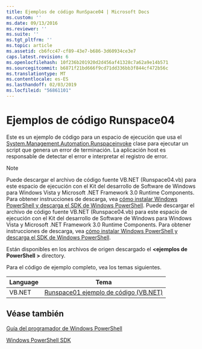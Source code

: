 ```yaml
---
title: Ejemplos de código RunSpace04 | Microsoft Docs
ms.custom: ''
ms.date: 09/13/2016
ms.reviewer: ''
ms.suite: ''
ms.tgt_pltfrm: ''
ms.topic: article
ms.assetid: cb6fcc47-cf89-43e7-b686-3d60934ce3e7
caps.latest.revision: 6
ms.openlocfilehash: 10f236b201920d2d456af41328c7a62a9e14b571
ms.sourcegitcommit: b6871f21bd666f9cd71dd336bb3f844cf472b56c
ms.translationtype: MT
ms.contentlocale: es-ES
ms.lasthandoff: 02/03/2019
ms.locfileid: "56861101"
---
```

# <a name="runspace04-code-samples"></a>Ejemplos de código Runspace04

Este es un ejemplo de código para un espacio de ejecución que usa el [System.Management.Automation.Runspaceinvoke](/dotnet/api/System.Management.Automation.RunspaceInvoke) clase para ejecutar un script que genera un error de terminación. La aplicación host es responsable de detectar el error e interpretar el registro de error.

> [!NOTE]
> Puede descargar el archivo de código fuente VB.NET (Runspace04.vb) para este espacio de ejecución con el Kit del desarrollo de Software de Windows para Windows Vista y Microsoft .NET Framework 3.0 Runtime Components. Para obtener instrucciones de descarga, vea [cómo instalar Windows PowerShell y descarga el SDK de Windows PowerShell](/powershell/developer/installing-the-windows-powershell-sdk).
> Puede descargar el archivo de código fuente VB.NET (Runspace04.vb) para este espacio de ejecución con el Kit del desarrollo de Software de Windows para Windows Vista y Microsoft .NET Framework 3.0 Runtime Components. Para obtener instrucciones de descarga, vea [cómo instalar Windows PowerShell y descarga el SDK de Windows PowerShell](/powershell/developer/installing-the-windows-powershell-sdk).
>
> Están disponibles en los archivos de origen descargado el  **\<ejemplos de PowerShell >** directory.

Para el código de ejemplo completo, vea los temas siguientes.

|Language|Tema|
|--------------|-----------|
|VB.NET|[Runspace01 ejemplo de código (VB.NET)](./runspace01-vb-net-code-sample.md)|

## <a name="see-also"></a>Véase también

[Guía del programador de Windows PowerShell](./windows-powershell-programmer-s-guide.md)

[Windows PowerShell SDK](../windows-powershell-reference.md)